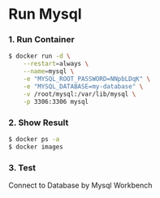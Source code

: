 # Run Mysql

### 1. Run Container 
```sh
$ docker run -d \
    --restart=always \
    --name=mysql \
    -e "MYSQL_ROOT_PASSWORD=NNpbLDqK" \
    -e "MYSQL_DATABASE=my-database" \
    -v /root/mysql:/var/lib/mysql \
    -p 3306:3306 mysql
```

### 2. Show Result
```sh
$ docker ps -a
$ docker images
```

### 3. Test

Connect to Database by Mysql Workbench

